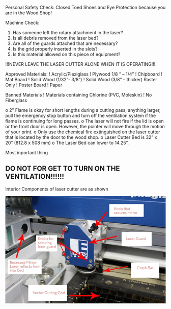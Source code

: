 Personal Safety Check:
Closed Toed Shoes and Eye Protection because you are in the Wood Shop!

Machine Check:
1) Has someone left the rotary attachment in the laser?
2) Is all debris removed from the laser bed?
3) Are all of the guards attached that are necessary? 
4) Is the grid properly inserted in the slots?
5) Is this material allowed on this piece of equipment?


!!!NEVER LEAVE THE LASER CUTTER ALONE WHEN IT IS OPERATING!!!

Approved Materials:
! Acrylic/Plexiglass
! Plywood 1/8 ” – 1/4”
! Chipboard
! Mat Board
! Solid Wood (1/32”- 3/8”)
! Solid Wood (3/8” – thicker) Raster Only
! Poster Board
! Paper

Banned Materials
! Materials containing Chlorine (PVC, Moleskin)
! No Fiberglass

o 2” Flame is okay for short lengths during a cutting pass, anything
larger, pull the emergency stop button and turn off the ventilation
system if the flame is continuing for long passes.
o The laser will not fire if the lid is open or the front door is open.
However, the pointer will move through the motion of your print.
o Only use the chemical fire extinguished on the laser cutter that is
located by the door to the wood shop.
o Laser Cutter Bed is 32” x 20” (812.8 x 508 mm)
o The Laser Bed can lower to 14.25”.

Most inportant thing
## DO NOT FOR GET TO TURN ON THE VENTILATION!!!!!!

Interior Components of laser cutter are as shown

![fabzero](img/interiorcompo.jpg)


